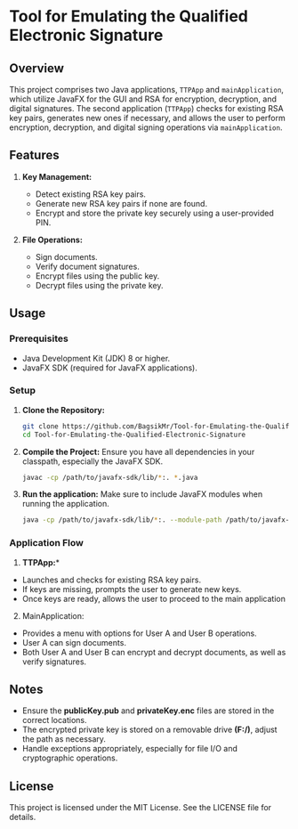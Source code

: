 # Tool for Emulating the Qualified Electronic Signature

## Overview
This project comprises two Java applications, `TTPApp` and `mainApplication`, which utilize JavaFX for the GUI and RSA for encryption, decryption, and digital signatures. The second application (`TTPApp`) checks for existing RSA key pairs, generates new ones if necessary, and allows the user to perform encryption, decryption, and digital signing operations via `mainApplication`.

## Features

1. **Key Management:**
   - Detect existing RSA key pairs.
   - Generate new RSA key pairs if none are found.
   - Encrypt and store the private key securely using a user-provided PIN.

2. **File Operations:**
   - Sign documents.
   - Verify document signatures.
   - Encrypt files using the public key.
   - Decrypt files using the private key.

## Usage

### Prerequisites
- Java Development Kit (JDK) 8 or higher.
- JavaFX SDK (required for JavaFX applications).

### Setup

1. **Clone the Repository:**
   ```sh
   git clone https://github.com/BagsikMr/Tool-for-Emulating-the-Qualified-Electronic-Signature.git
   cd Tool-for-Emulating-the-Qualified-Electronic-Signature
   ```
  
2. **Compile the Project:**
    Ensure you have all dependencies in your classpath, especially the JavaFX SDK.
    ```sh
    javac -cp /path/to/javafx-sdk/lib/*:. *.java
    ```
3. **Run the application:**
   Make sure to include JavaFX modules when running the application.
   ```sh
   java -cp /path/to/javafx-sdk/lib/*:. --module-path /path/to/javafx-sdk/lib --add-modules javafx.controls TTPApp
   ```

### Application Flow
1. **TTPApp:***
  - Launches and checks for existing RSA key pairs.
  - If keys are missing, prompts the user to generate new keys.
  - Once keys are ready, allows the user to proceed to the main application
2. MainApplication:
- Provides a menu with options for User A and User B operations.
- User A can sign documents.
- Both User A and User B can encrypt and decrypt documents, as well as verify signatures.


## Notes

- Ensure the **publicKey.pub** and **privateKey.enc** files are stored in the correct locations.
- The encrypted private key is stored on a removable drive **(F:/)**, adjust the path as necessary.
- Handle exceptions appropriately, especially for file I/O and cryptographic operations.

## License

This project is licensed under the MIT License. See the LICENSE file for details.
















